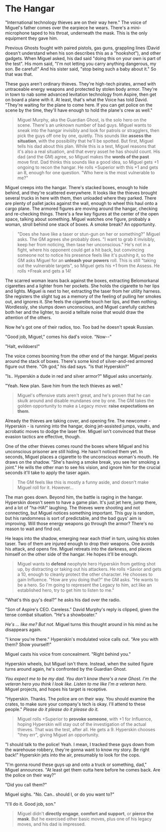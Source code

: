 <!-- TITLE: Lesson 3 -->
<!-- SUBTITLE: Miguel graduates as the next Ghost -->

# The Hangar
"International technology thieves are on their way here." The voice of Miguel's father comes over the earpiece he wears. There's a mini-microphone taped to his throat, underneath the mask. This is the only equipment they gave him.

Previous Ghosts fought with paired pistols, gas guns, grappling lines (David doesn't understand when his son describes this as a "hookshot"), and other gadgets. When Miguel asked, his dad said "doing this on your own is part of the test". His mom said, "I'm not letting you carry anything dangerous, my son. Be careful!" And his sister said, "stop being such a baby about it." So that was that.

These guys aren't ordinary thieves. They're high-tech pirates, armed with untraceable energy weapons and protected by stolen body armor. They're in town to nab some advanced levitation technology from Aspire, then get on board a plane with it. At least, that's what the Voice has told David. "They're waiting for the plane to come here. If you can get police on the scene by the time, they'll have enough to hold the plane's crew as well."

> Miguel Murphy, aka the Guardian Ghost, is the solo hero on the scene. There's an unknown number of bad guys. Miguel wants to sneak into the hangar invisibly and look for patrols or stragglers, then pick the guys off one by one, quietly. This sounds like **assess the situation**, with the possibility that he'll be spotted. But first, Miguel tells his dad about this plan. While this is a test, Miguel reasons that it's also a real situation, and that every asset he has should count. His dad (and the GM) agree, so Miguel makes the **words of the past** move first. Dad thinks this sounds like a good idea, so Miguel gets +1 ongoing to recon the hangar. He rolls +Superior with this +1 and gets an 8, enough for one question. "Who here is the most vulnerable to me?"

Miguel creeps into the hangar. There's stacked boxes, enough to hide behind, and they're scattered everywhere. It looks like the thieves brought several trucks in here with them, then unloaded where they parked. There are plenty of pallet jacks against the wall, enough to wheel this haul onto a cargo plane. The armored figures are moving around the hangar, checking and re-checking things. There's a few key figures at the center of the open space, talking about something. Miguel watches one figure, probably a woman, stroll behind one stack of boxes. A smoke break? An opportunity.

> "Does she have like a taser or stun-gun on her or something?" Miguel asks. The GM agrees she probably does. "I want to grab it invisibly, keep her from noticing, then tase her unconscious." He's not in a fight, where his opponent could get a hit back, but convincing someone not to notice his presence feels like it's pushing it, so the GM asks Miguel for an **unleash your powers** roll. This is still "taking out the vulnerable targets", so Miguel gets his +1 from the Assess. He rolls +Freak and gets a 14!

The scarred woman leans back against the boxes, extracting Belomorkanal cigarettes and a lighter from her pockets. She holds the cigarette to her lips and lights. Miguel is next to her, extracting the taser from her utility harness. She registers the slight tug as a memory of the feeling of pulling her smokes out, and ignores it. She feels the cigarette touch her lips, and then nothing. Wordlessly, she slumps down unconscious, and Miguel carefully catches both her and the lighter, to avoid a telltale noise that would draw the attention of the others.

Now he's got one of their radios, too. Too bad he doesn't speak Russian.

"Good job, Miguel," comes his dad's voice. "Now--"

"Halt, evildoers!"

The voice comes booming from the other end of the hangar. Miguel peeks around the stack of boxes. There's some kind of silver-and-red armored figure out there. "Oh god," his dad says. "Is that Hyperskin?"

"Is.. Hyperskin a dude in red and silver armor?" Miguel asks uncertainly.

"Yeah. New plan. Save him from the tech thieves as well."

> Miguel's offensive stats aren't great, and he's proven that he can skulk around and disable mundanes one by one. The GM takes the golden opportunity to make a Legacy move: **raise expectations on them**.

Already the thieves are taking cover, and opening fire. The newcomer - Hyperskin - is running into the hangar, doing jet-assisted jumps, vaults, and acrobatic moves to dodge the laser fire. Miguel isn't convinced that these evasion tactics are effective, though.

One of the other thieves comes round the boxes where Miguel and his unconscious prisoner are still hiding. He hasn't noticed them yet. In seconds, Miguel places a cigarette to the unconscious woman's mouth. He draws on the shadow. "She's having a smoke break, you see her smoking a joint." He wills the other man to see his vision, and ignore him for the crucial seconds it'll take to apply the taser again.

> The GM feels like this is mostly a funny aside, and doesn't make Miguel roll for it. However...

The man goes down. Beyond him, the battle is raging in the hangar. Hyperskin doesn't seem to have a game plan. It's just jet here, jump there, and a lot of "ha-HA!" laughing. The thieves were shooting and not connecting, but Miguel notices something important. This guy is random, but his randomness is sort of predictable, and the bad guys' aim is improving. Will those energy weapons go through the armor? There's no reason to wait and find out.

He leaps into the shadow, emerging near each thief in turn, using his stolen taser. Two of them are injured enough to drop their weapons. One avoids his attack, and opens fire. Miguel retreats into the darkness, and places himself on the other side of the hangar. He hopes it'll be enough.

> Miguel wants to **defend** neophyte hero Hyperskin from getting shot up, by distracting or taking out his attackers. He rolls +Savior and gets a 10, enough to cleanly protect the other character. He chooses to gain Influence. "How are you doing that?" the GM asks. "He wants to be a hero. So I'm going to represent the Legacy to him, act like an established hero, try to get him to listen to me."

"What's this guy's deal?" he asks his dad over the radio.

"Son of Aspire's CEO. Careless." David Murphy's reply is clipped, given the tense combat situation. "He's a showboater."

*He's ... like me? But not.* Miguel turns this thought around in his mind as he disappears again.

"I know you're there." Hyperskin's modulated voice calls out. "Are you with them? Show yourself!"

Miguel casts his voice from concealment. "Right behind you."

Hyperskin wheels, but Miguel isn't there. Instead, when the suited figure turns around again, he's confronted by the Guardian Ghost.

*You expect me to be my dad. You don't know there's a new Ghost. I'm the veteran hero you think I look like. Listen to me like I'm a veteran hero.* Miguel projects, and hopes his target is receptive.

"Hyperskin. Thanks. The police are on their way. You should examine the crates, to make sure your company's tech is okay. I'll attend to these people." *Please do it please do it please do it.*

> Miguel rolls +Superior to **provoke someone**, with +1 for Influence, hoping Hyperskin will stay out of the investigation of the actual thieves. That was the test, after all. He gets a 9. Hyperskin chooses "they err", giving Miguel an opportunity.

"I should talk to the police! Yeah. I mean, I tracked these guys down from the warehouse robbery, they're gonna want to know my story. Be right back!" Hyperskin jets into the air, presumably to look for the cops.

"I'm gonna round these guys up and onto a truck or something, dad," Miguel announces. "At least get them outta here before he comes back. Are the police on their way?"

"Did you call them?"

Miguel sighs. "No. Can.. should I, or do you want to?"

"I'll do it. Good job, son."

> Miguel didn't **directly engage**, **comfort and support**, or **pierce the mask**. But he exercised other basic moves, plus one of his legacy moves, and his dad is impressed.